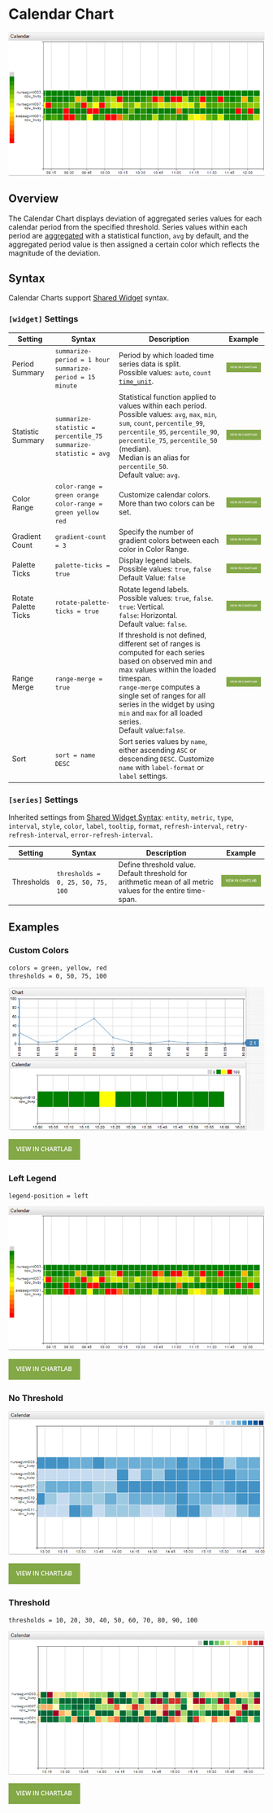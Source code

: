 # Calendar Chart

![](./images/calendar-chart-3.png)

## Overview

The Calendar Chart displays deviation of aggregated series values for each calendar period from the specified threshold. Series values within each period are [aggregated](../../configuration/aggregators.md) with a statistical function, `avg` by default, and the aggregated period value is then assigned a certain color which reflects the magnitude of the deviation.

## Syntax

Calendar Charts support [Shared Widget](../shared/README.md) syntax.

### `[widget]` Settings

Setting |Syntax |Description |Example
--|--|--|--
Period Summary | `summarize-period = 1 hour`<br>`summarize-period = 15 minute` | Period by which loaded time series data is split.<br>Possible values: `auto`, <code>count [time_unit](https://axibase.com/docs/atsd/api/data/series/time-unit.html)</code>. | [![](./images/button.png)](https://apps.axibase.com/chartlab/fb935e05/14/)
Statistic Summary | `summarize-statistic = percentile_75`<br>`summarize-statistic = avg` | Statistical function applied to values within each period.<br>Possible values: `avg`, `max`, `min`, `sum`, `count`, `percentile_99`, `percentile_95`, `percentile_90`, `percentile_75`, `percentile_50` (median).<br>Median is an alias for `percentile_50`.<br>Default value: `avg`.| [![](./images/button.png)](https://apps.axibase.com/chartlab/fb935e05/23/)
Color Range | `color-range = green orange`<br>`color-range = green yellow red`| Customize calendar colors. More than two colors can be set.|[![](./images/button.png)](https://apps.axibase.com/chartlab/fb935e05/15/)
Gradient Count | `gradient-count = 3` | Specify the number of gradient colors between each color in Color Range. | [![](./images/button.png)](https://apps.axibase.com/chartlab/fb935e05/16/)
Palette Ticks | `palette-ticks = true` | Display legend labels.<br>Possible values: `true`, `false`<br>Default Value: `false` | [![](./images/button.png)](https://apps.axibase.com/chartlab/0f9e807b/3/)
Rotate Palette Ticks | `rotate-palette-ticks = true` | Rotate legend labels.<br>Possible values: `true`, `false`.<br>`true`: Vertical.<br>`false`: Horizontal.<br>Default value: `false`.| [![](./images/button.png)](https://apps.axibase.com/chartlab/0f9e807b/2/)
Range Merge | `range-merge = true` | If threshold is not defined, different set of ranges is computed for each series based on observed min and max values within the loaded timespan.<br> `range-merge` computes a single set of ranges for all series in the widget by using `min` and `max` for all loaded series.<br>Default value:`false`. | [![](./images/button.png)](https://apps.axibase.com/chartlab/0f9e807b/4/)
Sort | `sort = name DESC` | Sort series values by `name`, either ascending `ASC` or descending `DESC`. Customize `name` with `label-format` or `label` settings.

### `[series]` Settings

Inherited settings from [Shared Widget Syntax](../shared/README.md): `entity`, `metric`, `type`, `interval`, `style`, `color`, `label`, `tooltip`, `format`, `refresh-interval`, `retry-refresh-interval`, `error-refresh-interval`.

Setting |Syntax |Description |Example
--|--|--|--
Thresholds | `thresholds = 0, 25, 50, 75, 100` | Define threshold value.<br>Default threshold for arithmetic mean of all metric values for the entire time-span.| [![](./images/button.png)](https://apps.axibase.com/chartlab/fb935e05/21/)

## Examples

### Custom Colors

```ls
colors = green, yellow, red
thresholds = 0, 50, 75, 100
```

![](./images/calendar-threshold.png)

[![](./images/button.png)](https://apps.axibase.com/chartlab/0a936368/2/)

### Left Legend

```ls
legend-position = left
```

![](./images/calendar-chart-4.png)

[![](./images/button.png)](https://apps.axibase.com/chartlab/fb935e05/13/)

### No Threshold

![](./images/calendar-chart-1.png)

[![](./images/button.png)](https://apps.axibase.com/chartlab/fb935e05)

### Threshold

```ls
thresholds = 10, 20, 30, 40, 50, 60, 70, 80, 90, 100
```

![](./images/calendar-chart-2.png)

[![](./images/button.png)](https://apps.axibase.com/chartlab/fb935e05/2/)